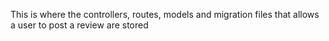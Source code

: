 This is where the controllers, routes, models and migration files that allows a user to post a review are stored